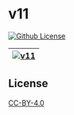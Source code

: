 # v11

[![Github License](https://img.shields.io/github/license/setetres/v11.svg?v=3)](https://github.com/setetres/v11/blob/master/LICENSE)

| [![v11](https://setetres.s3.amazonaws.com/setetres.st/img/share-v11.png?v=3&raw=true)](http://v11.setetres.st) |
| -------------------------------------------------------------------------------------------------------------- |

License
-------

[CC-BY-4.0]

[http://v11.setetres.st]: http://v11.setetres.st
[CC-BY-4.0]: http://creativecommons.org/licenses/by/4.0
